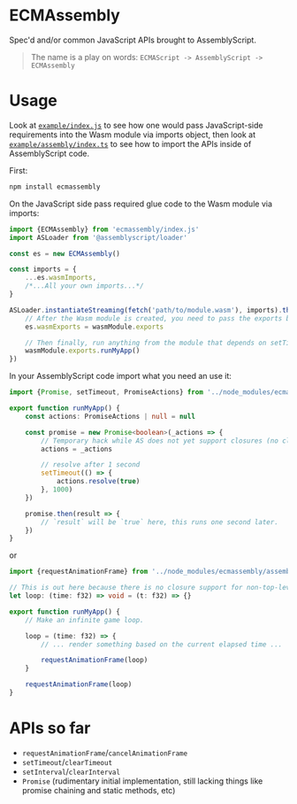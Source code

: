 # ECMAssembly

Spec'd and/or common JavaScript APIs brought to AssemblyScript.

> The name is a play on words:
> `ECMAScript -> AssemblyScript -> ECMAssembly`

# Usage

Look at [`example/index.js`](./example/index.js) to see how one would
pass JavaScript-side requirements into the Wasm module via imports object, then
look at [`example/assembly/index.ts`](./example/assembly/index.ts) to see how
to import the APIs inside of AssemblyScript code.

First:

```sh
npm install ecmassembly
```

On the JavaScript side pass required glue code to the Wasm module via imports:

```js
import {ECMAssembly} from 'ecmassembly/index.js'
import ASLoader from '@assemblyscript/loader'

const es = new ECMAssembly()

const imports = {
	...es.wasmImports,
	/*...All your own imports...*/
}

ASLoader.instantiateStreaming(fetch('path/to/module.wasm'), imports).then(wasmModule => {
	// After the Wasm module is created, you need to pass the exports back to the lib:
	es.wasmExports = wasmModule.exports

	// Then finally, run anything from the module that depends on setTimeout, Promise, etc:
	wasmModule.exports.runMyApp()
})
```

In your AssemblyScript code import what you need an use it:

```ts
import {Promise, setTimeout, PromiseActions} from '../node_modules/ecmassembly/assembly/index'

export function runMyApp() {
	const actions: PromiseActions | null = null

	const promise = new Promise<boolean>(_actions => {
		// Temporary hack while AS does not yet support closures (no closing over variable except those that are at the top-level of the module).
		actions = _actions

		// resolve after 1 second
		setTimeout(() => {
			actions.resolve(true)
		}, 1000)
	})

	promise.then(result => {
		// `result` will be `true` here, this runs one second later.
	})
}
```

or

```ts
import {requestAnimationFrame} from '../node_modules/ecmassembly/assembly/index'

// This is out here because there is no closure support for non-top-level variables yet.
let loop: (time: f32) => void = (t: f32) => {}

export function runMyApp() {
	// Make an infinite game loop.

	loop = (time: f32) => {
		// ... render something based on the current elapsed time ...

		requestAnimationFrame(loop)
	}

	requestAnimationFrame(loop)
}
```

# APIs so far

- `requestAnimationFrame`/`cancelAnimationFrame`
- `setTimeout`/`clearTimeout`
- `setInterval`/`clearInterval`
- `Promise` (rudimentary initial implementation, still lacking things like promise chaining and static methods, etc)
